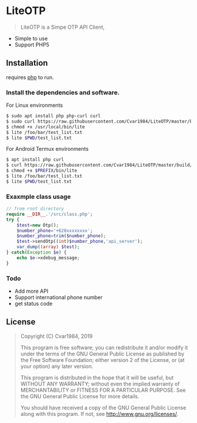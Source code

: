 # LiteOTP
> LiteOTP is a Simpe OTP API Client,

  - Simple to use
  - Support PHP5

## Installation

requires [php](https://php.net ) to run.

### Install the dependencies and software.
For Linux environments

```sh
$ sudo apt install php php-curl curl
$ sudo curl https://raw.githubusercontent.com/Cvar1984/LiteOTP/master/build/main.phar --output /usr/local/bin/lite
$ chmod +x /usr/local/bin/lite
$ lite /foo/bar/test_list.txt
$ lite $PWD/test_list.txt
```

For Android Termux environments

```sh
$ apt install php curl
$ curl https://raw.githubusercontent.com/Cvar1984/LiteOTP/master/build/main.phar --output $PREFIX/bin/lite
$ chmod +x $PREFIX/bin/lite
$ lite /foo/bar/test_list.txt
$ lite $PWD/test_list.txt
```
### Exaxmple class usage
```php
// from root directory
require __DIR__.'/src/class.php';
try {
    $test=new Otp();
    $number_phone='+628xxxxxxxx';
    $number_phone=trim($number_phone);
    $test->sendOtp((int)$number_phone,'api_server');
    var_dump((array) $test);
} catch(Exception $e) {
    echo $e->xdebug_message;
}
```

### Todo

 - Add more API
 - Support international phone number
 - get status code

License
----
> Copyright (C) Cvar1984, 2019
>
> This program is free software; you can redistribute it and/or
> modify it under the terms of the GNU General Public License
> as published by the Free Software Foundation; either version 2
> of the License, or (at your option) any later version.
>
> This program is distributed in the hope that it will be useful,
> but WITHOUT ANY WARRANTY; without even the implied warranty of
> MERCHANTABILITY or FITNESS FOR A PARTICULAR PURPOSE.  See the
> GNU General Public License for more details.
>
> You should have received a copy of the GNU General Public License
> along with this program.  If not, see <http://www.gnu.org/licenses/>.
